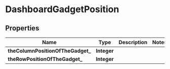 # DashboardGadgetPosition

## Properties
Name | Type | Description | Notes
------------ | ------------- | ------------- | -------------
**theColumnPositionOfTheGadget_** | **Integer** |  | 
**theRowPositionOfTheGadget_** | **Integer** |  | 
